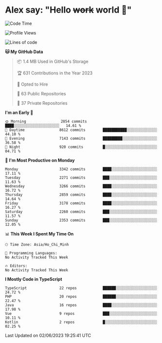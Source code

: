 # Alex say: "Hello ~~work~~ world 🐾"

<!--START_SECTION:waka-->
![Code Time](http://img.shields.io/badge/Code%20Time-839%20hrs%205%20mins-blue)

![Profile Views](http://img.shields.io/badge/Profile%20Views-0-blue)

![Lines of code](https://img.shields.io/badge/From%20Hello%20World%20I%27ve%20Written-41.0%20million%20lines%20of%20code-blue)

**🐱 My GitHub Data** 

> 📦 1.4 MB Used in GitHub's Storage 
 > 
> 🏆 631 Contributions in the Year 2023
 > 
> 💼 Opted to Hire
 > 
> 📜 63 Public Repositories 
 > 
> 🔑 37 Private Repositories 
 > 
**I'm an Early 🐤** 

```text
🌞 Morning                2854 commits        ████░░░░░░░░░░░░░░░░░░░░░   14.61 % 
🌆 Daytime                8612 commits        ███████████░░░░░░░░░░░░░░   44.10 % 
🌃 Evening                7143 commits        █████████░░░░░░░░░░░░░░░░   36.58 % 
🌙 Night                  920 commits         █░░░░░░░░░░░░░░░░░░░░░░░░   04.71 % 
```
📅 **I'm Most Productive on Monday** 

```text
Monday                   3342 commits        ████░░░░░░░░░░░░░░░░░░░░░   17.11 % 
Tuesday                  2271 commits        ███░░░░░░░░░░░░░░░░░░░░░░   11.63 % 
Wednesday                3266 commits        ████░░░░░░░░░░░░░░░░░░░░░   16.72 % 
Thursday                 2859 commits        ████░░░░░░░░░░░░░░░░░░░░░   14.64 % 
Friday                   3178 commits        ████░░░░░░░░░░░░░░░░░░░░░   16.27 % 
Saturday                 2260 commits        ███░░░░░░░░░░░░░░░░░░░░░░   11.57 % 
Sunday                   2353 commits        ███░░░░░░░░░░░░░░░░░░░░░░   12.05 % 
```


📊 **This Week I Spent My Time On** 

```text
🕑︎ Time Zone: Asia/Ho_Chi_Minh

💬 Programming Languages: 
No Activity Tracked This Week

🔥 Editors: 
No Activity Tracked This Week
```

**I Mostly Code in TypeScript** 

```text
TypeScript               22 repos            ██████░░░░░░░░░░░░░░░░░░░   24.72 % 
PHP                      20 repos            ██████░░░░░░░░░░░░░░░░░░░   22.47 % 
Java                     16 repos            ████░░░░░░░░░░░░░░░░░░░░░   17.98 % 
Vue                      9 repos             ███░░░░░░░░░░░░░░░░░░░░░░   10.11 % 
Kotlin                   2 repos             █░░░░░░░░░░░░░░░░░░░░░░░░   02.25 % 
```




 Last Updated on 02/06/2023 19:25:41 UTC
<!--END_SECTION:waka-->
